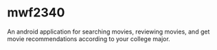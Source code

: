 # mwf2340
An android application for searching movies, reviewing movies, and get movie recommendations according to your college major.
